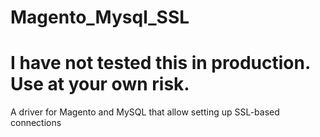 # Magento_Mysql_SSL
# I have not tested this in production.  Use at your own risk.
A driver for Magento and MySQL that allow setting up SSL-based connections
